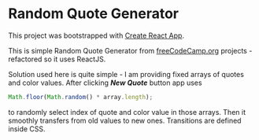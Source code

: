 Random Quote Generator
===

This project was bootstrapped with [Create React App].

This is simple Random Quote Generator from [freeCodeCamp.org] projects - refactored so it uses ReactJS.

Solution used here is quite simple - I am providing fixed arrays of quotes and color values. After clicking _**New Quote**_ button app uses 
```js
Math.floor(Math.random() * array.length);
``` 
to randomly select index of quote and color value in those arrays. Then it smoothly transfers from old values to new ones. Transitions are defined inside CSS.

<!-- My Referrences -->
[Create React App]: https://github.com/facebookincubator/create-react-app
[freeCodeCamp.org]: https://www.freecodecamp.org/
